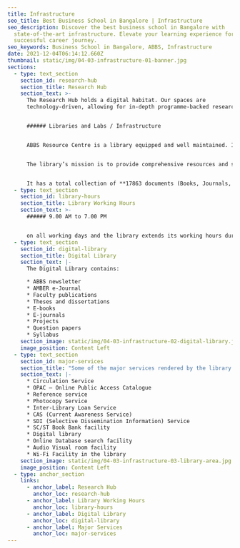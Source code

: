 ```yaml
---
title: Infrastructure
seo_title: Best Business School in Bangalore | Infrastructure
seo_description: Discover the best business school in Bangalore with
  state-of-the-art infrastructure. Elevate your learning experience for a
  successful career journey.
seo_keywords: Business School in Bangalore, ABBS, Infrastructure
date: 2021-12-04T06:14:12.660Z
thumbnail: static/img/04-03-infrastructure-01-banner.jpg
sections:
  - type: text_section
    section_id: research-hub
    section_title: Research Hub
    section_text: >-
      The Research Hub holds a digital habitat. Our spaces are
      technology-driven, allowing for in-depth programme-backed research. 


      ###### Libraries and Labs / Infrastructure  


      ABBS Resource Centre is a library equipped and well maintained. It has a comprehensive collection of books related to management sciences, pure sciences, and other allied subjects to meet the present and future needs of its students and faculty.  


      The library’s mission is to provide comprehensive resources and services in support of the teaching, learning, and research needs of the college community.  


      It has a total collection of **17863 documents (Books, Journals, Projects and Back Volumes of Journals, etc.), 68 print journals, 12 newspapers, 1,50,000+ E-books, and access to more than 15000+ e-journals through online databases,** etc.
  - type: text_section
    section_id: library-hours
    section_title: Library Working Hours
    section_text: >-
      ###### 9.00 AM to 7.00 PM  


      on all working days and the library extends its working hours during exams.
  - type: text_section
    section_id: digital-library
    section_title: Digital Library
    section_text: |-
      The Digital Library contains: 

      * ABBS newsletter 
      * AMBER e-Journal 
      * Faculty publications 
      * Theses and dissertations 
      * E-books 
      * E-journals 
      * Projects  
      * Question papers 
      * Syllabus
    section_image: static/img/04-03-infrastructure-02-digital-library.jpg
    image_position: Content Left
  - type: text_section
    section_id: major-services
    section_title: "Some of the major services rendered by the library are: "
    section_text: |-
      * Circulation Service 
      * OPAC – Online Public Access Catalogue 
      * Reference service 
      * Photocopy Service 
      * Inter-Library Loan Service 
      * CAS (Current Awareness Service) 
      * SDI (Selective Dissemination Information) Service 
      * SC/ST Book Bank facility 
      * Digital library 
      * Online Database search facility 
      * Audio Visual room facility 
      * Wi-Fi Facility in the library
    section_image: static/img/04-03-infrastructure-03-library-area.jpg
    image_position: Content Left
  - type: anchor_section
    links:
      - anchor_label: Research Hub
        anchor_loc: research-hub
      - anchor_label: Library Working Hours
        anchor_loc: library-hours
      - anchor_label: Digital Library
        anchor_loc: digital-library
      - anchor_label: Major Services
        anchor_loc: major-services
---
```

